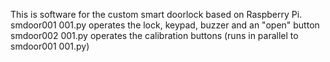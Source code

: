 This is software for the custom smart doorlock based on Raspberry Pi.
  smdoor001 001.py operates the lock, keypad, buzzer and an "open" button
  smdoor002 001.py operates the calibration buttons (runs in parallel to smdoor001 001.py)
